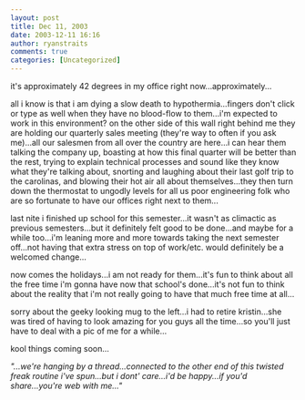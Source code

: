 ```yaml
---
layout: post
title: Dec 11, 2003
date: 2003-12-11 16:16
author: ryanstraits
comments: true
categories: [Uncategorized]
---
```

it's approximately 42 degrees in my office right now...approximately...

all i know is that i am dying a slow death to hypothermia...fingers don't click or type as well when they have no blood-flow to them...i'm expected to work in this environment? on the other side of this wall right behind me they are holding our quarterly sales meeting (they're way to often if you ask me)...all our salesmen from all over the country are here...i can hear them talking the company up, boasting at how this final quarter will be better than the rest, trying to explain technical processes and sound like they know what they're talking about, snorting and laughing about their last golf trip to the carolinas, and blowing their hot air all about themselves...they then turn down the thermostat to ungodly levels for all us poor engineering folk who are so fortunate to have our offices right next to them...

last nite i finished up school for this semester...it wasn't as climactic as previous semesters...but it definitely felt good to be done...and maybe for a while too...i'm leaning more and more towards taking the next semester off...not having that extra stress on top of work/etc. would definitely be a welcomed change...

now comes the holidays...i am not ready for them...it's fun to think about all the free time i'm gonna have now that school's done...it's not fun to think about the reality that i'm not really going to have that much free time at all...

sorry about the geeky looking mug to the left...i had to retire kristin...she was tired of having to look amazing for you guys all the time...so you'll just have to deal with a pic of me for a while...

kool things coming soon...

<em>"...we're hanging by a thread...connected to the other end of this twisted freak routine i've spun...but i dont' care...i'd be happy...if you'd share...you're web with me..."</em>
